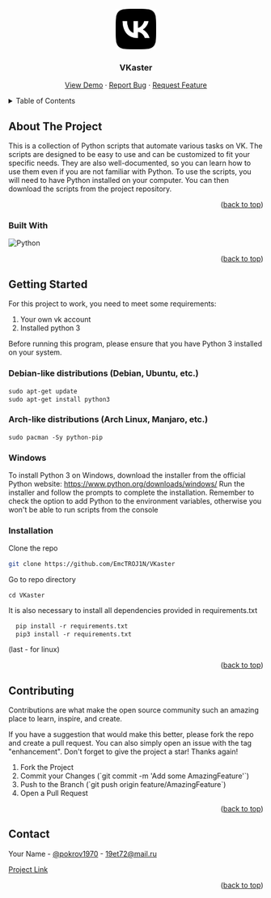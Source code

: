 <br />
<div align="center">
  <img src="vkLogo.png" alt="Logo" width="80" height="80">

  <h3 align="center">VKaster</h3>

  <p align="center">
    <a href="https://github.com/EmcTROJ1N/VKaster/">View Demo</a>
    ·
    <a href="https://github.com/EmcTROJ1N/VKaster/issues">Report Bug</a>
    ·
    <a href="https://github.com/EmcTROJ1N/VKaster/issues">Request Feature</a>
  </p>
</div>



<!-- TABLE OF CONTENTS -->
<details>
  <summary>Table of Contents</summary>
  <ol>
    <li>
      <a href="#about-the-project">About The Project</a>
      <ul>
        <li><a href="#built-with">Built With</a></li>
      </ul>
    </li>
    <li>
      <a href="#getting-started">Getting Started</a>
      <ul>
        <li><a href="#prerequisites">Prerequisites</a></li>
        <li><a href="#installation">Installation</a></li>
      </ul>
    </li>
    <li><a href="#usage">Usage</a></li>
    <li><a href="#contributing">Contributing</a></li>
    <li><a href="#contact">Contact</a></li>
    <li><a href="#acknowledgments">Acknowledgments</a></li>
  </ol>
</details>



<!-- ABOUT THE PROJECT -->
## About The Project

This is a collection of Python scripts that automate various tasks on VK. The scripts are designed to be easy to use and can be customized to fit your specific needs.
They are also well-documented, so you can learn how to use them even if you are not familiar with Python. To use the scripts, you will need to have Python installed on your computer.
You can then download the scripts from the project repository.

<p align="right">(<a href="#readme-top">back to top</a>)</p>



### Built With

![Python](https://img.shields.io/badge/Python-yellow?style=for-the-badge&logo=python)

<p align="right">(<a href="#readme-top">back to top</a>)</p>

<!-- GETTING STARTED -->
## Getting Started

For this project to work, you need to meet some requirements:

<ol>
  <li>Your own vk account</li>
  <li>Installed python 3</li>
</ol>

Before running this program, please ensure that you have Python 3 installed on your system.

### Debian-like distributions (Debian, Ubuntu, etc.)
```
sudo apt-get update
sudo apt-get install python3
```
### Arch-like distributions (Arch Linux, Manjaro, etc.)
```
sudo pacman -Sy python-pip
```
### Windows
To install Python 3 on Windows, download the installer from the official Python website: https://www.python.org/downloads/windows/
Run the installer and follow the prompts to complete the installation.
Remember to check the option to add Python to the environment variables, otherwise you won't be able to run scripts from the console

### Installation

Clone the repo
   ```sh
   git clone https://github.com/EmcTROJ1N/VKaster
   ```
Go to repo directory
  ```
  cd VKaster
  ```
It is also necessary to install all dependencies provided in requirements.txt
  ```
    pip install -r requirements.txt
    pip3 install -r requirements.txt
  ```
(last - for linux)

<p align="right">(<a href="#readme-top">back to top</a>)</p>

## Contributing

Contributions are what make the open source community such an amazing place to learn, inspire, and create.

If you have a suggestion that would make this better, please fork the repo and create a pull request. You can also simply open an issue with the tag "enhancement".
Don't forget to give the project a star! Thanks again!

<ol>
  <li>Fork the Project</li>
  <li>Commit your Changes (`git commit -m 'Add some AmazingFeature'`)</li>
  <li>Push to the Branch (`git push origin feature/AmazingFeature`)</li>
  <li>Open a Pull Request</li>
</ol>

<p align="right">(<a href="#readme-top">back to top</a>)</p>


<!-- CONTACT -->
## Contact

Your Name - [@pokrov1970](https://t.me/pokrov1970) - 19et72@mail.ru

[Project Link](https://github.com/EmcTROJ1N/VKaster)

<p align="right">(<a href="#readme-top">back to top</a>)</p>
